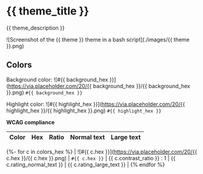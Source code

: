 # {{ theme_title }}

{{ theme_description }}

![Screenshot of the {{ theme }} theme in a bash script](./images/{{ theme }}.png)

## Colors

Background color: ![#{{ background_hex }}](https://via.placeholder.com/20/{{ background_hex }}/{{ background_hex }}.png) `#{{ background_hex }}`

Highlight color: ![#{{ highlight_hex }}](https://via.placeholder.com/20/{{ highlight_hex }}/{{ highlight_hex }}.png) `#{{ highlight_hex }}`

**WCAG compliance**

| Color | Hex | Ratio | Normal text | Large text |
| ----- | --- | ----- | ----------- | ---------- |

{%- for c in colors_hex %}
| ![#{{ c.hex }}](https://via.placeholder.com/20/{{ c.hex }}/{{ c.hex }}.png) | `#{{ c.hex }}` | {{ c.contrast_ratio }} : 1 | {{ c.rating_normal_text }} | {{ c.rating_large_text }} |
{% endfor %}
